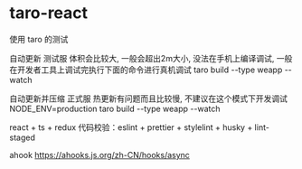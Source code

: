 # taro-react

使用 taro 的测试

自动更新 测试服 体积会比较大, 一般会超出2m大小, 没法在手机上编译调试, 一般在开发者工具上调试完执行下面的命令进行真机调试
taro build --type weapp --watch

自动更新并压缩 正式服 热更新有问题而且比较慢, 不建议在这个模式下开发调试
NODE_ENV=production taro build --type weapp --watch

react + ts + redux 
代码校验：eslint + prettier + stylelint + husky + lint-staged

ahook
https://ahooks.js.org/zh-CN/hooks/async


